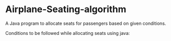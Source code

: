 # Airplane-Seating-algorithm
A Java program to allocate seats for passengers based on given conditions.

Conditions to be followed while allocating seats using java:

  
